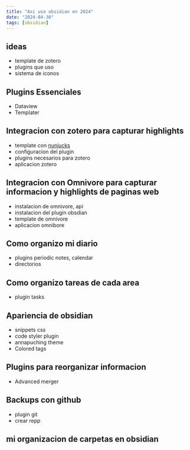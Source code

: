 ```yaml
---
title: "Asi uso obsidian en 2024"
date: "2024-04-30"
tags: [obsidian]
---
```


## ideas
- template de zotero
- plugins que uso
- sistema de iconos

## Plugins Essenciales
- Dataview
- Templater

## Integracion con zotero para capturar highlights
- template con [nunjucks](https://mozilla.github.io/nunjucks/)
- configuracion del plugin
- plugins necesarios para zotero
- aplicacion zotero

## Integracion con Omnivore para capturar informacion y highlights de paginas web
- instalacion de omnivore, api
- instalacion del plugin obsdian
- template de omnivore
- aplicacion omnibore

## Como organizo mi diario 
- plugins periodic notes, calendar
- directorios

## Como organizo tareas de cada area
- plugin tasks

## Apariencia de obsidian
- snippets css
- code styler plugin
- annapuching theme
- Colored tags

## Plugins para reorganizar informacion
- Advanced merger

## Backups con github
- plugin git
- crear repp

## mi organizacion de carpetas en obsidian
